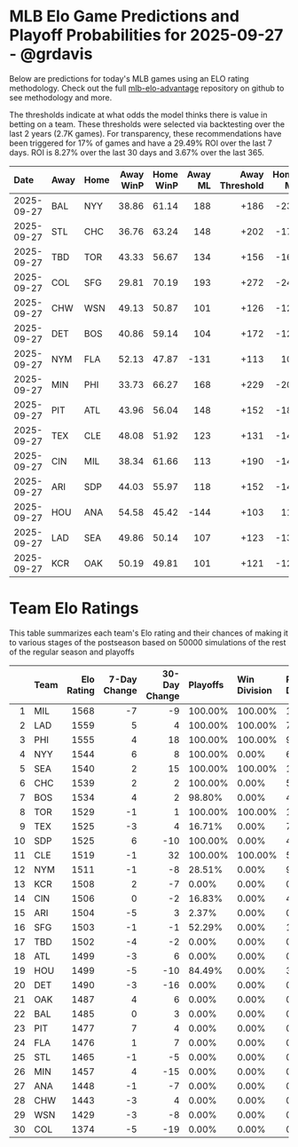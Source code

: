 # MLB Elo Game Predictions and Playoff Probabilities for 2025-09-27 - @grdavis
Below are predictions for today's MLB games using an ELO rating methodology. Check out the full [mlb-elo-advantage](https://github.com/grdavis/mlb-elo-advantage) repository on github to see methodology and more.

The thresholds indicate at what odds the model thinks there is value in betting on a team. These thresholds were selected via backtesting over the last 2 years (2.7K games). For transparency, these recommendations have been triggered for 17% of games and have a 29.49% ROI over the last 7 days. ROI is 8.27% over the last 30 days and 3.67% over the last 365.

| Date       | Away   | Home   |   Away WinP |   Home WinP |   Away ML |   Away Threshold |   Home ML |   Home Threshold |
|:-----------|:-------|:-------|------------:|------------:|----------:|-----------------:|----------:|-----------------:|
| 2025-09-27 | BAL    | NYY    |       38.86 |       61.14 |       188 |             +186 |      -233 |             -123 |
| 2025-09-27 | STL    | CHC    |       36.76 |       63.24 |       148 |             +202 |      -176 |             -132 |
| 2025-09-27 | TBD    | TOR    |       43.33 |       56.67 |       134 |             +156 |      -164 |             -104 |
| 2025-09-27 | COL    | SFG    |       29.81 |       70.19 |       193 |             +272 |      -241 |             -172 |
| 2025-09-27 | CHW    | WSN    |       49.13 |       50.87 |       101 |             +126 |      -123 |             +118 |
| 2025-09-27 | DET    | BOS    |       40.86 |       59.14 |       104 |             +172 |      -127 |             -114 |
| 2025-09-27 | NYM    | FLA    |       52.13 |       47.87 |      -131 |             +113 |       108 |             +132 |
| 2025-09-27 | MIN    | PHI    |       33.73 |       66.27 |       168 |             +229 |      -208 |             -148 |
| 2025-09-27 | PIT    | ATL    |       43.96 |       56.04 |       148 |             +152 |      -181 |             -102 |
| 2025-09-27 | TEX    | CLE    |       48.08 |       51.92 |       123 |             +131 |      -147 |             +114 |
| 2025-09-27 | CIN    | MIL    |       38.34 |       61.66 |       113 |             +190 |      -140 |             -125 |
| 2025-09-27 | ARI    | SDP    |       44.03 |       55.97 |       118 |             +152 |      -144 |             -102 |
| 2025-09-27 | HOU    | ANA    |       54.58 |       45.42 |      -144 |             +103 |       119 |             +144 |
| 2025-09-27 | LAD    | SEA    |       49.86 |       50.14 |       107 |             +123 |      -131 |             +121 |
| 2025-09-27 | KCR    | OAK    |       50.19 |       49.81 |       101 |             +121 |      -123 |             +123 |

# Team Elo Ratings
This table summarizes each team's Elo rating and their chances of making it to various stages of the postseason based on 50000 simulations of the rest of the regular season and playoffs

|    | Team   |   Elo Rating |   7-Day Change |   30-Day Change | Playoffs   | Win Division   | Reach Div. Rd.   | Reach CS   | Reach WS   | Win WS   |
|---:|:-------|-------------:|---------------:|----------------:|:-----------|:---------------|:-----------------|:-----------|:-----------|:---------|
|  1 | MIL    |         1568 |             -7 |              -9 | 100.00%    | 100.00%        | 100.00%          | 63.69%     | 37.13%     | 23.97%   |
|  2 | LAD    |         1559 |              5 |               4 | 100.00%    | 100.00%        | 70.29%           | 34.92%     | 17.40%     | 10.83%   |
|  3 | PHI    |         1555 |              4 |              18 | 100.00%    | 100.00%        | 99.53%           | 55.38%     | 26.77%     | 15.87%   |
|  4 | NYY    |         1544 |              6 |               8 | 100.00%    | 0.00%          | 60.54%           | 32.34%     | 18.47%     | 8.19%    |
|  5 | SEA    |         1540 |              2 |              15 | 100.00%    | 100.00%        | 100.00%          | 58.97%     | 30.33%     | 12.93%   |
|  6 | CHC    |         1539 |              2 |               2 | 100.00%    | 0.00%          | 59.76%           | 22.92%     | 10.46%     | 5.57%    |
|  7 | BOS    |         1534 |              4 |               2 | 98.80%     | 0.00%          | 41.77%           | 20.48%     | 10.94%     | 4.30%    |
|  8 | TOR    |         1529 |             -1 |               1 | 100.00%    | 100.00%        | 100.00%          | 49.37%     | 24.63%     | 9.53%    |
|  9 | TEX    |         1525 |             -3 |               4 | 16.71%     | 0.00%          | 7.47%            | 3.23%      | 1.46%      | 0.59%    |
| 10 | SDP    |         1525 |              6 |             -10 | 100.00%    | 0.00%          | 40.24%           | 13.46%     | 5.40%      | 2.50%    |
| 11 | CLE    |         1519 |             -1 |              32 | 100.00%    | 100.00%        | 58.46%           | 24.52%     | 10.22%     | 3.50%    |
| 12 | NYM    |         1511 |             -1 |              -8 | 28.51%     | 0.00%          | 9.07%            | 3.04%      | 0.95%      | 0.40%    |
| 13 | KCR    |         1508 |              2 |              -7 | 0.00%      | 0.00%          | 0.00%            | 0.00%      | 0.00%      | 0.00%    |
| 14 | CIN    |         1506 |              0 |              -2 | 16.83%     | 0.00%          | 4.99%            | 1.53%      | 0.46%      | 0.16%    |
| 15 | ARI    |         1504 |             -5 |               3 | 2.37%      | 0.00%          | 0.74%            | 0.23%      | 0.08%      | 0.03%    |
| 16 | SFG    |         1503 |             -1 |              -1 | 52.29%     | 0.00%          | 15.39%           | 4.84%      | 1.36%      | 0.51%    |
| 17 | TBD    |         1502 |             -4 |              -2 | 0.00%      | 0.00%          | 0.00%            | 0.00%      | 0.00%      | 0.00%    |
| 18 | ATL    |         1499 |             -3 |               6 | 0.00%      | 0.00%          | 0.00%            | 0.00%      | 0.00%      | 0.00%    |
| 19 | HOU    |         1499 |             -5 |             -10 | 84.49%     | 0.00%          | 31.76%           | 11.11%     | 3.94%      | 1.14%    |
| 20 | DET    |         1490 |             -3 |             -16 | 0.00%      | 0.00%          | 0.00%            | 0.00%      | 0.00%      | 0.00%    |
| 21 | OAK    |         1487 |              4 |               6 | 0.00%      | 0.00%          | 0.00%            | 0.00%      | 0.00%      | 0.00%    |
| 22 | BAL    |         1485 |              0 |               3 | 0.00%      | 0.00%          | 0.00%            | 0.00%      | 0.00%      | 0.00%    |
| 23 | PIT    |         1477 |              7 |               4 | 0.00%      | 0.00%          | 0.00%            | 0.00%      | 0.00%      | 0.00%    |
| 24 | FLA    |         1476 |              1 |               7 | 0.00%      | 0.00%          | 0.00%            | 0.00%      | 0.00%      | 0.00%    |
| 25 | STL    |         1465 |             -1 |              -5 | 0.00%      | 0.00%          | 0.00%            | 0.00%      | 0.00%      | 0.00%    |
| 26 | MIN    |         1457 |              4 |             -15 | 0.00%      | 0.00%          | 0.00%            | 0.00%      | 0.00%      | 0.00%    |
| 27 | ANA    |         1448 |             -1 |              -7 | 0.00%      | 0.00%          | 0.00%            | 0.00%      | 0.00%      | 0.00%    |
| 28 | CHW    |         1443 |             -3 |               4 | 0.00%      | 0.00%          | 0.00%            | 0.00%      | 0.00%      | 0.00%    |
| 29 | WSN    |         1429 |             -3 |              -8 | 0.00%      | 0.00%          | 0.00%            | 0.00%      | 0.00%      | 0.00%    |
| 30 | COL    |         1374 |             -5 |             -19 | 0.00%      | 0.00%          | 0.00%            | 0.00%      | 0.00%      | 0.00%    |